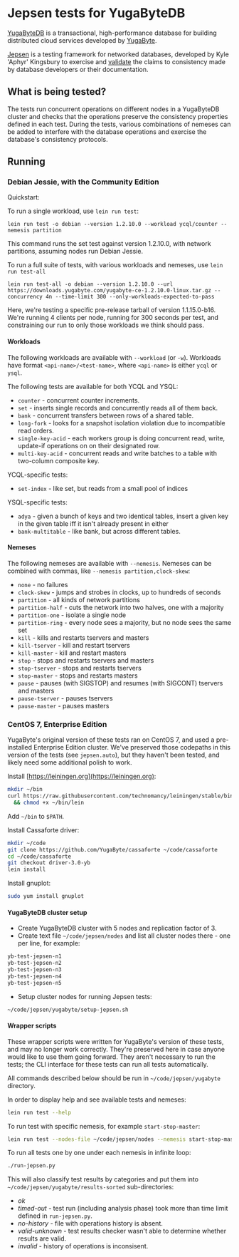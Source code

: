 # Jepsen tests for YugaByteDB

[YugaByteDB](https://github.com/YugaByte/yugabyte-db) is a transactional, high-performance database for building distributed cloud services developed by [YugaByte](http://www.yugabyte.com).

[Jepsen](https://github.com/aphyr/jepsen) is a testing framework for networked
databases, developed by Kyle 'Aphyr' Kingsbury to exercise and
[validate](https://jepsen.io) the claims to consistency made by database
developers or their documentation.

## What is being tested?

The tests run concurrent operations on different nodes in a YugaByteDB cluster
and checks that the operations preserve the consistency properties defined in
each test. During the tests, various combinations of nemeses can be added to
interfere with the database operations and exercise the database's consistency
protocols.

## Running

### Debian Jessie, with the Community Edition

Quickstart:

To run a single workload, use `lein run test`:

```
lein run test -o debian --version 1.2.10.0 --workload ycql/counter --nemesis partition
```

This command runs the set test against version 1.2.10.0, with network partitions, assuming nodes run Debian Jessie.

To run a full suite of tests, with various workloads and nemeses, use `lein run
test-all`

```
lein run test-all -o debian --version 1.2.10.0 --url https://downloads.yugabyte.com/yugabyte-ce-1.2.10.0-linux.tar.gz --concurrency 4n --time-limit 300 --only-workloads-expected-to-pass
```

Here, we're testing a specific pre-release tarball of version 1.1.15.0-b16.
We're running 4 clients per node, running for 300 seconds per test, and
constraining our run to only those workloads we think should pass.

#### Workloads

The following workloads are available with `--workload` (or `-w`).
Workloads have format `<api-name>/<test-name>`, where `<api-name>` is either `ycql` or `ysql`.

The following tests are available for both YCQL and YSQL:

- `counter` - concurrent counter increments.
- `set` - inserts single records and concurrently reads all of them back.
- `bank` - concurrent transfers between rows of a shared table.
- `long-fork` - looks for a snapshot isolation violation due to incompatible read orders.
- `single-key-acid` - each workers group is doing concurrent read, write, update-if operations on on their designated row.
- `multi-key-acid` - concurrent reads and write batches to a table with two-column composite key.

YCQL-specific tests:

- `set-index` - like set, but reads from a small pool of indices

YSQL-specific tests:

- `adya` - given a bunch of keys and two identical tables, insert a given key in the given table iff it isn't already present in either
- `bank-multitable` - like bank, but across different tables.

#### Nemeses

The following nemeses are available with `--nemesis`. Nemeses can be combined
with commas, like `--nemesis partition,clock-skew`:

- `none` - no failures
- `clock-skew` - jumps and strobes in clocks, up to hundreds of seconds
- `partition`  - all kinds of network partitions
- `partition-half` - cuts the network into two halves, one with a majority
- `partition-one` - isolate a single node
- `partition-ring` - every node sees a majority, but no node sees the same set
- `kill` - kills and restarts tservers and masters
- `kill-tserver` - kill and restart tservers
- `kill-master` - kill and restart masters
- `stop` - stops and restarts tservers and masters
- `stop-tserver` - stops and restarts tservers
- `stop-master` - stops and restarts masters
- `pause` - pauses (with SIGSTOP) and resumes (with SIGCONT) tservers and masters
- `pause-tserver` - pauses tservers
- `pause-master` - pauses masters


### CentOS 7, Enterprise Edition

YugaByte's original version of these tests ran on CentOS 7, and used a
pre-installed Enterprise Edition cluster. We've preserved those codepaths in
this version of the tests (see `jepsen.auto`), but they haven't been tested,
and likely need some additional polish to work.

Install [https://leiningen.org](https://leiningen.org):

```bash
mkdir ~/bin
curl https://raw.githubusercontent.com/technomancy/leiningen/stable/bin/lein -o /home/centos/bin/lein \
  && chmod +x ~/bin/lein
```

Add `~/bin` to `$PATH`.

Install Cassaforte driver:

```bash
mkdir ~/code
git clone https://github.com/YugaByte/cassaforte ~/code/cassaforte
cd ~/code/cassaforte
git checkout driver-3.0-yb
lein install
```

Install gnuplot:

```bash
sudo yum install gnuplot
```

#### YugaByteDB cluster setup

- Create YugaByteDB cluster with 5 nodes and replication factor of 3.
- Create text file `~/code/jepsen/nodes` and list all cluster nodes there - one per line, for example:
```bash
yb-test-jepsen-n1
yb-test-jepsen-n2
yb-test-jepsen-n3
yb-test-jepsen-n4
yb-test-jepsen-n5
```
- Setup cluster nodes for running Jepsen tests:
```bash
~/code/jepsen/yugabyte/setup-jepsen.sh
```

#### Wrapper scripts

These wrapper scripts were written for YugaByte's version of these tests, and
may no longer work correctly. They're preserved here in case anyone would like
to use them going forward. They aren't necessary to run the tests; the CLI interface for these tests can run all tests automatically.

All commands described below should be run in `~/code/jepsen/yugabyte` directory.

In order to display help and see available tests and nemeses:
```bash
lein run test --help
```

To run test with specific nemesis, for example `start-stop-master`:
```bash
lein run test --nodes-file ~/code/jepsen/nodes --nemesis start-stop-master
```

To run all tests one by one under each nemesis in infinite loop:
```bash
./run-jepsen.py
```

This will also classify test results by categories and put them into `~/code/jepsen/yugabyte/results-sorted` 
sub-directories:
- *ok*
- *timed-out* - test run (including analysis phase) took more than time limit defined in `run-jepsen.py`.
- *no-history* - file with operations history is absent.
- *valid-unknown* - test results checker wasn't able to determine whether results are valid. 
- *invalid* - history of operations is inconsisent.

